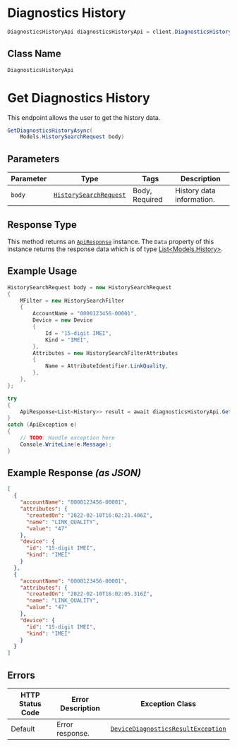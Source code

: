 # Diagnostics History

```csharp
DiagnosticsHistoryApi diagnosticsHistoryApi = client.DiagnosticsHistoryApi;
```

## Class Name

`DiagnosticsHistoryApi`


# Get Diagnostics History

This endpoint allows the user to get the history data.

```csharp
GetDiagnosticsHistoryAsync(
    Models.HistorySearchRequest body)
```

## Parameters

| Parameter | Type | Tags | Description |
|  --- | --- | --- | --- |
| `body` | [`HistorySearchRequest`](../../doc/models/history-search-request.md) | Body, Required | History data information. |

## Response Type

This method returns an [`ApiResponse`](../../doc/api-response.md) instance. The `Data` property of this instance returns the response data which is of type [List<Models.History>](../../doc/models/history.md).

## Example Usage

```csharp
HistorySearchRequest body = new HistorySearchRequest
{
    MFilter = new HistorySearchFilter
    {
        AccountName = "0000123456-00001",
        Device = new Device
        {
            Id = "15-digit IMEI",
            Kind = "IMEI",
        },
        Attributes = new HistorySearchFilterAttributes
        {
            Name = AttributeIdentifier.LinkQuality,
        },
    },
};

try
{
    ApiResponse<List<History>> result = await diagnosticsHistoryApi.GetDiagnosticsHistoryAsync(body);
}
catch (ApiException e)
{
    // TODO: Handle exception here
    Console.WriteLine(e.Message);
}
```

## Example Response *(as JSON)*

```json
[
  {
    "accountName": "0000123456-00001",
    "attributes": {
      "createdOn": "2022-02-10T16:02:21.406Z",
      "name": "LINK_QUALITY",
      "value": "47"
    },
    "device": {
      "id": "15-digit IMEI",
      "kind": "IMEI"
    }
  },
  {
    "accountName": "0000123456-00001",
    "attributes": {
      "createdOn": "2022-02-10T16:02:05.316Z",
      "name": "LINK_QUALITY",
      "value": "47"
    },
    "device": {
      "id": "15-digit IMEI",
      "kind": "IMEI"
    }
  }
]
```

## Errors

| HTTP Status Code | Error Description | Exception Class |
|  --- | --- | --- |
| Default | Error response. | [`DeviceDiagnosticsResultException`](../../doc/models/device-diagnostics-result-exception.md) |

